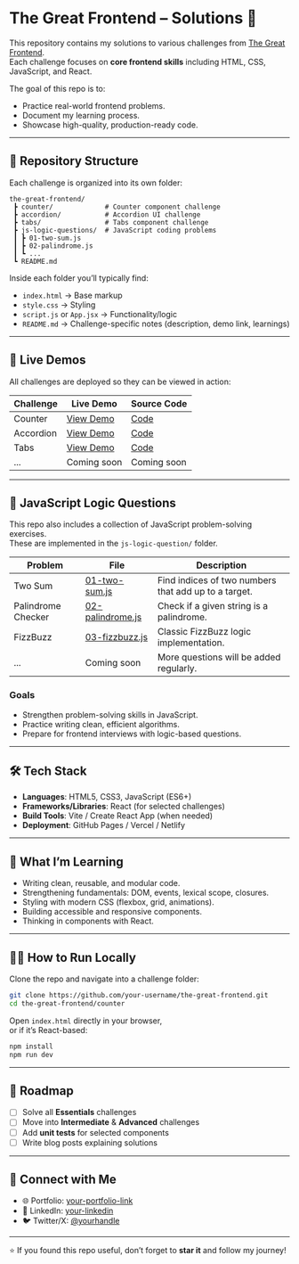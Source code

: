 # The Great Frontend – Solutions 🚀

This repository contains my solutions to various challenges from [The Great Frontend](https://thegreatfrontend.com/).  
Each challenge focuses on **core frontend skills** including HTML, CSS, JavaScript, and React.  

The goal of this repo is to:
- Practice real-world frontend problems.
- Document my learning process.
- Showcase high-quality, production-ready code.

---

## 📂 Repository Structure

Each challenge is organized into its own folder:

```
the-great-frontend/
 ┣ counter/             # Counter component challenge
 ┣ accordion/           # Accordion UI challenge
 ┣ tabs/                # Tabs component challenge
 ┣ js-logic-questions/  # JavaScript coding problems
 ┃ ┣ 01-two-sum.js
 ┃ ┣ 02-palindrome.js
 ┃ ┗ ...
 ┗ README.md
```

Inside each folder you’ll typically find:
- `index.html` → Base markup
- `style.css` → Styling
- `script.js` or `App.jsx` → Functionality/logic
- `README.md` → Challenge-specific notes (description, demo link, learnings)

---

## 🚀 Live Demos

All challenges are deployed so they can be viewed in action:

| Challenge  | Live Demo | Source Code |
|------------|-----------|-------------|
| Counter    | [View Demo](https://yourusername.github.io/the-great-frontend/counter) | [Code](./counter) |
| Accordion  | [View Demo](https://yourusername.github.io/the-great-frontend/accordion) | [Code](./accordion) |
| Tabs       | [View Demo](https://yourusername.github.io/the-great-frontend/tabs) | [Code](./tabs) |
| ...        | Coming soon | Coming soon |

---


## 🧩 JavaScript Logic Questions

This repo also includes a collection of JavaScript problem-solving exercises.  
These are implemented in the `js-logic-question/` folder.

| Problem | File | Description |
|---------|------|-------------|
| Two Sum | [01-two-sum.js](./js-logic-question/01-two-sum.js) | Find indices of two numbers that add up to a target. |
| Palindrome Checker | [02-palindrome.js](./js-logic-question/02-palindrome.js) | Check if a given string is a palindrome. |
| FizzBuzz | [03-fizzbuzz.js](./js-logic-question/03-fizzbuzz.js) | Classic FizzBuzz logic implementation. |
| ... | Coming soon | More questions will be added regularly. |

### Goals
- Strengthen problem-solving skills in JavaScript.
- Practice writing clean, efficient algorithms.
- Prepare for frontend interviews with logic-based questions.

---

## 🛠️ Tech Stack

- **Languages**: HTML5, CSS3, JavaScript (ES6+)
- **Frameworks/Libraries**: React (for selected challenges)
- **Build Tools**: Vite / Create React App (when needed)
- **Deployment**: GitHub Pages / Vercel / Netlify

---

## 📖 What I’m Learning

- Writing clean, reusable, and modular code.
- Strengthening fundamentals: DOM, events, lexical scope, closures.
- Styling with modern CSS (flexbox, grid, animations).
- Building accessible and responsive components.
- Thinking in components with React.

---

## 🧑‍💻 How to Run Locally

Clone the repo and navigate into a challenge folder:

```bash
git clone https://github.com/your-username/the-great-frontend.git
cd the-great-frontend/counter
```

Open `index.html` directly in your browser,  
or if it’s React-based:

```bash
npm install
npm run dev
```

---

## 📌 Roadmap

- [ ] Solve all **Essentials** challenges
- [ ] Move into **Intermediate** & **Advanced** challenges
- [ ] Add **unit tests** for selected components
- [ ] Write blog posts explaining solutions

---

## 🤝 Connect with Me

- 🌐 Portfolio: [your-portfolio-link](#)
- 💼 LinkedIn: [your-linkedin](#)
- 🐦 Twitter/X: [@yourhandle](#)

---

⭐ If you found this repo useful, don’t forget to **star it** and follow my journey!
